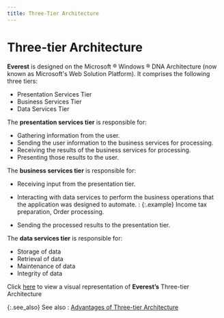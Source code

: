 ```yaml
---
title: Three-Tier Architecture
---
```


# Three-tier Architecture


**Everest** is designed on the Microsoft  ® Windows ® DNA Architecture (now known as Microsoft's Web Solution Platform).  It comprises the following three tiers:

- Presentation  Services Tier
- Business Services  Tier
- Data Services  Tier



The **presentation services tier**  is responsible for:

- Gathering information  from the user.
- Sending the  user information to the business services for processing.
- Receiving the  results of the business services for processing.
- Presenting  those results to the user.



The **business services tier** is  responsible for:

- Receiving input  from the presentation tier.
- Interacting  with data services to perform the business operations that the application  was designed to automate.
: {:.example}
    Income tax preparation, Order processing.

- Sending the  processed results to the presentation tier.



The **data services tier** is responsible  for:

- Storage of  data
- Retrieval of  data
- Maintenance  of data
- Integrity of  data



Click [here]({{site.wwe_baseurl}}/introduction-to-everest/visual_representation_of_three_tier_architecture.html)  to view a visual representation of **Everest’s** Three-tier Architecture


{:.see_also}
See also
: [Advantages  of Three-tier Architecture]({{site.wwe_baseurl}}/misc/advantages_of_three_tier_architecture.html)
